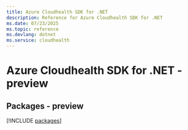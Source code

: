```yaml
---
title: Azure Cloudhealth SDK for .NET
description: Reference for Azure Cloudhealth SDK for .NET
ms.date: 07/23/2025
ms.topic: reference
ms.devlang: dotnet
ms.service: cloudhealth
---
```

# Azure Cloudhealth SDK for .NET - preview
## Packages - preview
[!INCLUDE [packages](cloudhealth-index.md)]